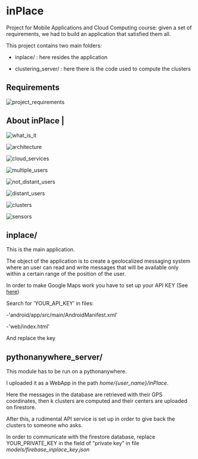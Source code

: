 # inPlace
Project for Mobile Applications and Cloud Computing course: given a set of requirements, we had to build an application that satisfied them all. 

This project contains two main folders:

- inplace/ : here resides the application

- clustering_server/ : here there is the code used to compute the clusters

## Requirements
![project_requirements](pictures/project_requirements.jpg)


## About inPlace  |

![what_is_it](pictures/what_is_it.png)

![architecture](pictures/architecture.png)


![cloud_services](pictures/cloud_services.png)


![multiple_users](pictures/multiple_users.png)


![not_distant_users](pictures/not_distant_users.png)


![distant_users](pictures/distant_users.png)


![clusters](pictures/clusters.png)


![sensors](pictures/sensors.png)


## inplace/

This is the main application.

The object of the application is to create a geolocalized messaging system where an user can read and write messages that will be available only within a certain range of the position of the user.

In order to make Google Maps work you have to set up your API KEY (See [here](https://codelabs.developers.google.com/codelabs/google-maps-in-flutter#3))

Search for 'YOUR_API_KEY' in files:

-'android/app/src/main/AndroidManifest.xml'

-'web/index.html'

And replace the key

## pythonanywhere_server/

This module has to be run on a pythonanywhere. 

I uploaded it as a WebApp in the path *home/{user_name}/inPlace*.

Here the messages in the database are retrieved with their GPS coordinates, then k clusters are computed and their centers are uploaded on firestore.

After this, a rudimental API service is set up in order to give back the clusters to someone who asks.

In order to communicate with the firestore database, replace YOUR_PRIVATE_KEY in the field of "private key" in file *models/firebase_inplace_key.json*

